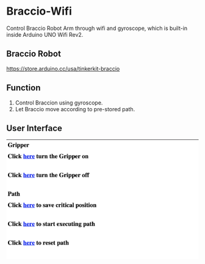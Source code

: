 # Braccio-Wifi
Control Braccio Robot Arm through wifi and gyroscope, which is built-in inside Arduino UNO Wifi Rev2. 

## Braccio Robot 
https://store.arduino.cc/usa/tinkerkit-braccio
## Function 
1. Control Braccion using gyroscope.  
2. Let Braccio move according to pre-stored path. 


## User Interface
![Unser](img/UI.png)


